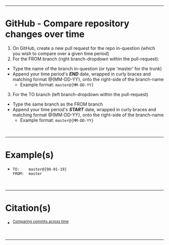 <!-- ------------------------------------------------------------ -->
<!-- https://github.com/mcavallo-git/Coding/blob/master/git/github_compare-repository-changes-over-time_merge-pull-requests.md -->
<!-- ------------------------------------------------------------ -->

<hr />

# GitHub - Compare repository changes over time

1. On GitHub, create a new pull request for the repo in-question (which you wish to compare over a given time period)
2. For the FROM branch (right branch-dropdown within the pull-request):
  - Type the name of the branch in-question (or type 'master' for the trunk)
  - Append your time period's ***END*** date, wrapped in curly braces and matching format @{MM-DD-YY}, onto the right-side of the branch-name
    - Example format: `master@{MM-DD-YY}`
3. For the TO branch (left branch-dropdown within the pull-request)
  - Type the same branch as the FROM branch
  - Append your time period's ***START*** date, wrapped in curly braces and matching format @{MM-DD-YY}, onto the right-side of the branch-name
    - Example format: `master@{MM-DD-YY}`


<br /><hr />

# Example(s)
  - ```
    TO:    master@{08-01-19}
    FROM:  master
    ```


<br /><hr />

# Citation(s)
 - <sup><a href="https://help.github.com/en/articles/comparing-commits-across-time#comparisons-across-time">Comparing commits across time</a></sup>


<br /><hr />